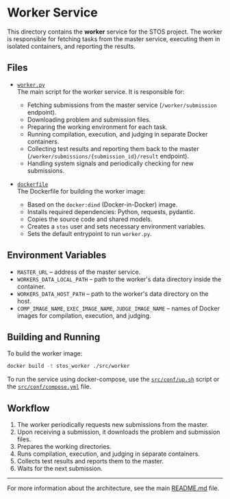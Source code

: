 # Worker Service

This directory contains the **worker** service for the STOS project. The worker is responsible for fetching tasks from the master service, executing them in isolated containers, and reporting the results.

## Files

- [`worker.py`](src/worker/worker.py)  
  The main script for the worker service. It is responsible for:
  - Fetching submissions from the master service (`/worker/submission` endpoint).
  - Downloading problem and submission files.
  - Preparing the working environment for each task.
  - Running compilation, execution, and judging in separate Docker containers.
  - Collecting test results and reporting them back to the master (`/worker/submissions/{submission_id}/result` endpoint).
  - Handling system signals and periodically checking for new submissions.

- [`dockerfile`](src/worker/dockerfile)  
  The Dockerfile for building the worker image:
  - Based on the `docker:dind` (Docker-in-Docker) image.
  - Installs required dependencies: Python, requests, pydantic.
  - Copies the source code and shared models.
  - Creates a `stos` user and sets necessary environment variables.
  - Sets the default entrypoint to run `worker.py`.

## Environment Variables

- `MASTER_URL` – address of the master service.
- `WORKERS_DATA_LOCAL_PATH` – path to the worker's data directory inside the container.
- `WORKERS_DATA_HOST_PATH` – path to the worker's data directory on the host.
- `COMP_IMAGE_NAME`, `EXEC_IMAGE_NAME`, `JUDGE_IMAGE_NAME` – names of Docker images for compilation, execution, and judging.

## Building and Running

To build the worker image:
```sh
docker build -t stos_worker ./src/worker
```

To run the service using docker-compose, use the [`src/conf/up.sh`](src/conf/up.sh) script or the [`src/conf/compose.yml`](src/conf/compose.yml) file.

## Workflow

1. The worker periodically requests new submissions from the master.
2. Upon receiving a submission, it downloads the problem and submission files.
3. Prepares the working directories.
4. Runs compilation, execution, and judging in separate containers.
5. Collects test results and reports them to the master.
6. Waits for the next submission.

---

For more information about the architecture, see the main [README.md](README.md) file.